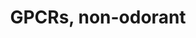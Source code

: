 ---
annotations:
- id: PW:0000125
  parent: signaling pathway
  type: Pathway Ontology
  value: G protein mediated signaling pathway
authors:
- TestUser
- Ehsiao
- MaintBot
- Khanspers
- Ddigles
- Eweitz
citedin:
- link: 10.1016/j.forsciint.2016.06.027
  title: Simultaneous time course analysis of multiple markers based on DNA microarray
    in incised wound in skeletal muscle for wound aging (2016)
- link: PMC12302725
  title: Mammary tissue microbiome analysis in PyMT mice reveals Methylobacteria as
    a commensal organism with potential therapeutic applications (2025)
description: Listing of non-odorant Mouse GCPRs by coupling.
last-edited: 2021-05-23
organisms:
- Mus musculus
redirect_from:
- /index.php/Pathway:WP1396
- /instance/WP1396
- /instance/WP1396_r117923
revision: r117923
schema-jsonld:
- '@context': https://schema.org/
  '@id': https://wikipathways.github.io/pathways/WP1396.html
  '@type': Dataset
  creator:
    '@type': Organization
    name: WikiPathways
  description: Listing of non-odorant Mouse GCPRs by coupling.
  keywords:
  - Adcyap1r1
  - Adora1
  - Adora2a
  - Adora2b
  - Adora3
  - Adra1a
  - Adra1b
  - Adra1d
  - Adra2a
  - Adra2b
  - Adra2c
  - Adrb1
  - Adrb2
  - Adrb3
  - Agtr1a
  - Agtr1b
  - Agtr2
  - Aplnr
  - Avpr1a
  - Avpr1b
  - Avpr2
  - Bai1
  - Bai3
  - Bdkrb1
  - Bdkrb2
  - C3ar1
  - C5ar1
  - Calcr
  - Calcrl
  - Casr
  - Ccbp2
  - Cckar
  - Cckbr
  - Ccr1
  - Ccr10
  - Ccr1l1
  - Ccr2
  - Ccr3
  - Ccr4
  - Ccr6
  - Ccr7
  - Ccr8
  - Ccr9
  - Ccrl2
  - Cd97
  - Celsr1
  - Celsr2
  - Celsr3
  - Chrm1
  - Chrm2
  - Chrm3
  - Chrm4
  - Chrm5
  - Cnr1
  - Cnr2
  - Crhr1
  - Crhr2
  - Cx3cr1
  - Cxcr3
  - Cxcr4
  - Cxcr5
  - Cxcr6
  - Cxcr7
  - Cysltr1
  - Cysltr2
  - Darc
  - Drd1a
  - Drd2
  - Drd3
  - Drd4
  - Drd5
  - Ednra
  - Ednrb
  - Eltd1
  - Emr1
  - Emr4
  - F2r
  - F2rl1
  - F2rl2
  - F2rl3
  - Ffar1
  - Ffar2
  - Ffar3
  - Fpr1
  - Fshr
  - Fzd1
  - Fzd2
  - Fzd3
  - Fzd4
  - Fzd5
  - Fzd6
  - Fzd7
  - Fzd8
  - Fzd9
  - Gabbr1
  - Gabbr2
  - Galr1
  - Galr2
  - Galr3
  - Gcgr
  - Ghrhr
  - Ghsr
  - Gipr
  - Glp1r
  - Glp2r
  - Gnrhr
  - Gpbar1
  - Gper
  - Gpr119
  - Gpr120
  - Gpr132
  - Gpr143
  - Gpr15
  - Gpr17
  - Gpr174
  - Gpr18
  - Gpr50
  - Gpr56
  - Gpr6
  - Gpr64
  - Gpr65
  - Gpr68
  - Gpr77
  - Gprc5a
  - Gprc5b
  - Gprc5d
  - Gprc6a
  - Grm1
  - Grm2
  - Grm3
  - Grm4
  - Grm5
  - Grm6
  - Grm7
  - Grm8
  - Grpr
  - Hcrtr1
  - Hcrtr2
  - Hrh1
  - Hrh2
  - Hrh3
  - Hrh4
  - Htr1a
  - Htr1b
  - Htr1d
  - Htr1f
  - Htr2a
  - Htr2b
  - Htr2c
  - Htr4
  - Htr5a
  - Htr5b
  - Htr6
  - Htr7
  - Il8ra
  - Il8rb
  - Kiss1r
  - LOC100048050
  - LOC100048816
  - Lhcgr
  - Lpar1
  - Lpar2
  - Lpar3
  - Lpar4
  - Lpar5
  - Lphn1
  - Lphn2
  - Lphn3
  - Ltb4r1
  - Ltb4r2
  - Mas1
  - Mc1r
  - Mc2r
  - Mc3r
  - Mc4r
  - Mc5r
  - Mchr1
  - Mrgprd
  - Mtnr1a
  - Mtnr1b
  - Niacr1
  - Nmbr
  - Nmur1
  - Nmur2
  - Npbwr1
  - Npffr2
  - Npsr1
  - Npy1r
  - Npy2r
  - Npy5r
  - Npy6r
  - Ntsr1
  - Ntsr2
  - Opn3
  - Opn4
  - Opn5
  - Oprd1
  - Oprk1
  - Oprm1
  - Oxgr1
  - Oxtr
  - P2ry1
  - P2ry10
  - P2ry12
  - P2ry13
  - P2ry14
  - P2ry2
  - P2ry4
  - P2ry5
  - P2ry6
  - Ppyr1
  - Prlhr
  - Prokr1
  - Prokr2
  - Ptafr
  - Ptgdr
  - Ptger1
  - Ptger2
  - Ptger3
  - Ptger4
  - Ptgfr
  - Ptgir
  - Pth1r
  - Pth2r
  - Qrfpr
  - Rgr
  - Rrh
  - Rxfp1
  - Rxfp2
  - Rxfp3
  - Rxfp4
  - S1pr1
  - S1pr2
  - S1pr3
  - S1pr4
  - S1pr5
  - Sctr
  - Smo
  - Sstr1
  - Sstr2
  - Sstr3
  - Sstr4
  - Sstr5
  - Sucnr1
  - Taar1
  - Tacr1
  - Tacr2
  - Tacr3
  - Tas2r103
  - Tas2r105
  - Tas2r108
  - Tas2r110
  - Tas2r118
  - Tas2r119
  - Tas2r121
  - Tas2r123
  - Tas2r126
  - Tas2r130
  - Tas2r137
  - Tas2r140
  - Tas2r144
  - Tbxa2r
  - Trhr
  - Tshr
  - Uts2r
  - Vipr1
  - Vipr2
  - Xcr1
  license: CC0
  name: 'GPCRs, non-odorant '
seo: CreativeWork
title: 'GPCRs, non-odorant '
wpid: WP1396
---